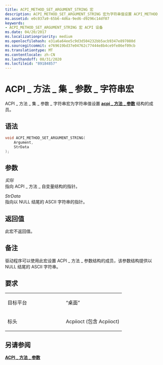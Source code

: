 ```yaml
---
title: ACPI_METHOD_SET_ARGUMENT_STRING 宏
description: ACPI_METHOD_SET_ARGUMENT_STRING 宏为字符串值设置 ACPI_METHOD_ARGUMENT 结构的成员。
ms.assetid: e0c037a9-65b6-4d6a-9ed6-d9296c14df07
keywords:
- ACPI_METHOD_SET_ARGUMENT_STRING 宏 ACPI 设备
ms.date: 04/20/2017
ms.localizationpriority: medium
ms.openlocfilehash: e31a6a64ee5c9d3d504232bb5acb9347e897080d
ms.sourcegitcommit: e769619bd37e04762c77444e8b4ce9fe86ef09cb
ms.translationtype: MT
ms.contentlocale: zh-CN
ms.lasthandoff: 08/31/2020
ms.locfileid: "89184857"
---
```

# <a name="acpi_method_set_argument_string-macro"></a>ACPI \_ 方法 \_ 集 \_ 参数 \_ 字符串宏


ACPI \_ 方法 \_ 集 \_ 参数 \_ 字符串宏为字符串值设置 [**acpi \_ 方法 \_ 参数**](/windows-hardware/drivers/ddi/acpiioct/ns-acpiioct-_acpi_method_argument_v1) 结构的成员。

<a name="syntax"></a>语法
------

```cpp
void ACPI_METHOD_SET_ARGUMENT_STRING(
    Argument,
    StrData
);
```

<a name="parameters"></a>参数
----------

*实际*   
指向 ACPI \_ 方法 \_ 自变量结构的指针。

*StrData*   
指向以 NULL 结尾的 ASCII 字符串的指针。

<a name="return-value"></a>返回值
------------

此宏不返回值。

<a name="remarks"></a>备注
-------

驱动程序可以使用此宏设置 ACPI \_ 方法 \_ 参数结构的成员，该参数结构提供以 NULL 结尾的 ASCII 字符串。

<a name="requirements"></a>要求
------------

<table>
<colgroup>
<col width="50%" />
<col width="50%" />
</colgroup>
<tbody>
<tr>
<td><p>目标平台</p></td>
<td>“桌面”</td>
</tr>
<tr>
<td><p>标头</p></td>
<td>Acpiioct (包含 Acpiioct) </td>
</tr>
</tbody>
</table>

## <a name="see-also"></a>另请参阅


[**ACPI \_ 方法 \_ 参数**](/windows-hardware/drivers/ddi/acpiioct/ns-acpiioct-_acpi_method_argument_v1)